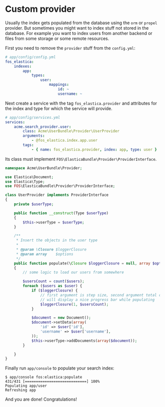 Custom provider
===============

Usually the index gets populated from the database using the `orm` or `propel`
provider. But sometimes you might want to index stuff not stored in the
database. For example you want to index users from another backend or files
from some storage or some remote resources.

First you need to remove the `provider` stuff from the `config.yml`:

```yaml
# app/config/config.yml
fos_elastica:
    indexes:
        app:
            types:
                user:
                    mappings:
                        id: ~
                        username: ~
```

Next create a service with the tag `fos_elastica.provider` and attributes for
the index and type for which the service will provide.

```yaml
# app/config/services.yml
services:
    acme.search_provider.user:
        class: Acme\UserBundle\Provider\UserProvider
        arguments:
            - @fos_elastica.index.app.user
        tags:
            - { name: fos_elastica.provider, index: app, type: user }
```

Its class must implement `FOS\ElasticaBundle\Provider\ProviderInterface`.

```php
namespace Acme\UserBundle\Provider;

use Elastica\Document;
use Elastica\Type;
use FOS\ElasticaBundle\Provider\ProviderInterface;

class UserProvider implements ProviderInterface
{
    private $userType;

    public function __construct(Type $userType)
    {
        $this->userType = $userType;
    }

    /**
     * Insert the objects in the user type
     *
     * @param \Closure $loggerClosure
     * @param array    $options
     */
    public function populate(\Closure $loggerClosure = null, array $options = array())
    {
        // some logic to load our users from somewhere

        $usersCount = count($users);
        foreach ($users as $user) {
            if ($loggerClosure) {
                // first argument is step size, second argument total count
                // will display a nice progress bar while populating
                $loggerClosure(1, $usersCount);
            }

            $document = new Document();
            $document->setData(array(
                'id' => $user['id'],
                'username' => $user['username'],
            ));
            $this->userType->addDocuments(array($document));
        }

    }
}
```

Finally run `app/console` to populate your search index:

```shell
$ app/console fos:elastica:populate
431/431 [============================] 100%
Populating app/user
Refreshing app
```

And you are done! Congratulations!


